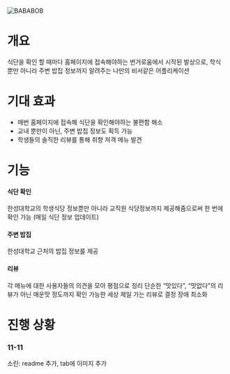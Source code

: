 
![BABABOB](http://postfiles14.naver.net/MjAxNzExMTFfMjE5/MDAxNTEwMzc4OTc1Njg5.SGV7BQRTvp2v4HbNhXGlB6jxTP9FMcy4J0evouCNiNYg.bpp6w-iT9eGuT5m0mrBcSW5dS6t8uBh8U4cEl82x-XEg.PNG.skyrpm0041/image_7195977901510378961710.png?type=w773)

개요
==
식단을 확인 할 때마다 홈페이지에 접속해야하는 번거로움에서 시작된 발상으로, 학식 뿐만 아니라 주변 밥집 정보까지 알려주는 나만의 비서같은 어플리케이션

기대 효과
==
* 매번 홈페이지에 접속해 식단을 확인해야하는 불편함 해소 
* 교내 뿐만이 아닌, 주변 밥집 정보도 획득 가능
* 학생들의 솔직한 리뷰를 통해 취향 저격 메뉴 발견

기능
==
#### 식단 확인
한성대학교의 학생식당 정보뿐만 아니라 교직원 식당정보까지 제공해줌으로써 한 번에 확인 가능 (매일 식단 정보 업데이트)
#### 주변 밥집
한성대학교 근처의 밥집 정보를 제공
#### 리뷰
각 메뉴에 대한 사용자들의 의견을 모아 평점으로 정리
단순한 “맛있다”, “맛없다”의 리뷰가 아닌 매운맛 정도까지 확인 가능한 세상 제일 가는 리뷰로 결정 장애 최소화

진행 상황
==
### 11-11
소린: readme 추가, tab에 이미지 추가
